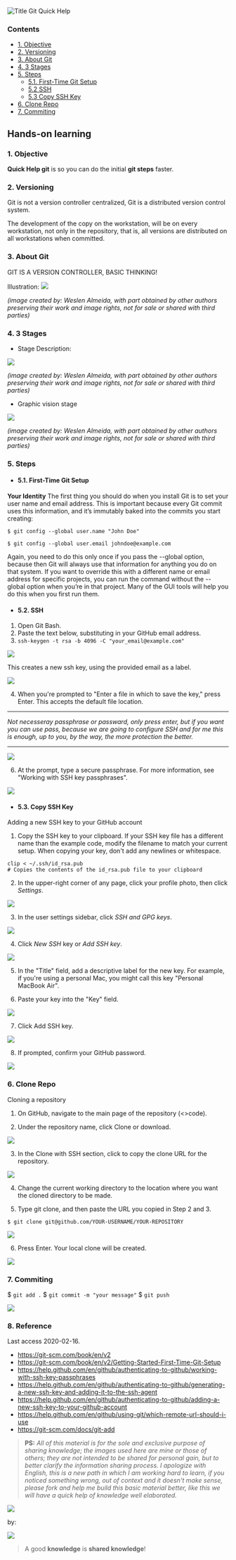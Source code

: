 <img src="https://github.com/weslen02/git-quick-help-to-start/blob/master/img/GIT%20TITLE%20ICON%20QUICK%20HELP.png" alt="Title Git Quick Help" class="center">


  ### Contents
- [1. Objective](#1-objective)
- [2. Versioning](#2-versioning)
- [3. About Git](#3-about-git)
- [4. 3 Stages](#4-3-stages)
- [5. Steps](#5-steps)
  - [5.1. First-Time Git Setup](#51-first-time-git-setup)
  - [5.2 SSH](#52-ssh)
  - [5.3 Copy SSH Key](#53-copy-ssh-key)
- [6. Clone Repo](#6-clone-repo)
- [7. Commiting](#7-commiting)


## Hands-on learning

 ### 1. Objective
**Quick Help git** is so you can do the initial **git steps** faster.

### 2. Versioning
Git is not a version controller centralized, Git is a distributed version control system.

The development of the copy on the workstation, will be on every workstation, not only in the repository, that is, all versions are distributed on all workstations when committed.

### 3. About Git
GIT IS A VERSION CONTROLLER, BASIC THINKING!

Illustration:
<img src="https://github.com/weslen02/git-quick-help-to-start/blob/master/img/illustration.jpg" class="center">

*(image created by: Weslen Almeida, with part obtained by other authors preserving their work and image rights, not for sale or shared with third parties)*

### 4. 3 Stages
- Stage Description:
<img src="https://github.com/weslen02/git-quick-help-to-start/blob/master/img/stages-description.jpg" class="center">

*(image created by: Weslen Almeida, with part obtained by other authors preserving their work and image rights, not for sale or shared with third parties)*

- Graphic vision stage
<img src="https://github.com/weslen02/git-quick-help-to-start/blob/master/img/graphic-vision-stage.jpg" class="center">

*(image created by: Weslen Almeida, with part obtained by other authors preserving their work and image rights, not for sale or shared with third parties)*

### 5. Steps
  - #### 5.1. First-Time Git Setup
**Your Identity**
The first thing you should do when you install Git is to set your user name and email address. This is important because every Git commit uses this information, and it’s immutably baked into the commits you start creating:

`$ git config --global user.name "John Doe"`

`$ git config --global user.email johndoe@example.com`

Again, you need to do this only once if you pass the --global option, because then Git will always use that information for anything you do on that system. If you want to override this with a different name or email address for specific projects, you can run the command without the --global option when you’re in that project.
Many of the GUI tools will help you do this when you first run them.

- #### 5.2. SSH
1. Open Git Bash.
2. Paste the text below, substituting in your GitHub email address.
3. `ssh-keygen -t rsa -b 4096 -C "your_email@example.com"`

<img src="https://github.com/weslen02/git-quick-help-to-start/blob/master/img/5-2-ssh-iii.jpg" class="center">
  
This creates a new ssh key, using the provided email as a label.
  
<img src="https://github.com/weslen02/git-quick-help-to-start/blob/master/img/5-2-ssh-img01.jpg" class="center">

4.	When you're prompted to "Enter a file in which to save the key," press Enter. This accepts the default file location.

---
*Not necesseray passphrase or passward, only press enter, but if you want you can use pass, because we are going to configure SSH and for me this is enough, up to you, by the way, the more protection the better.*
***
 
<img src="https://github.com/weslen02/git-quick-help-to-start/blob/master/img/5-2-ssh-v.jpg" class="center">

6.	At the prompt, type a secure passphrase. For more information, see "Working with SSH key passphrases".
  
<img src="https://github.com/weslen02/git-quick-help-to-start/blob/master/img/5-2-ssh-vii.jpg" class="center">

- #### 5.3. Copy SSH Key
Adding a new SSH key to your GitHub account

1.	Copy the SSH key to your clipboard.
If your SSH key file has a different name than the example code, modify the filename to match your current setup. When copying your key, don't add any newlines or whitespace.

```console
clip < ~/.ssh/id_rsa.pub
# Copies the contents of the id_rsa.pub file to your clipboard
```

2.	In the upper-right corner of any page, click your profile photo, then click *Settings*.

<img src="https://github.com/weslen02/git-quick-help-to-start/blob/master/img/5-3-cp-ssh-ii.png" class="center">

3.	In the user settings sidebar, click *SSH and GPG keys*.

<img src="https://github.com/weslen02/git-quick-help-to-start/blob/master/img/5-3-cp-ssh-iii.png" class="center">

4.	Click *New SSH* key or *Add SSH key*.

<img src="https://github.com/weslen02/git-quick-help-to-start/blob/master/img/5-3-cp-ssh-iv.png" class="center">

5.	In the "Title" field, add a descriptive label for the new key. For example, if you're using a personal Mac, you might call this key "Personal MacBook Air".

6.	Paste your key into the "Key" field.
<img src="https://github.com/weslen02/git-quick-help-to-start/blob/master/img/5-3-cp-ssh-vi.png" class="center">

7.	Click Add SSH key.
<img src="https://github.com/weslen02/git-quick-help-to-start/blob/master/img/5-3-cp-ssh-vii.png" class="center">

8.	If prompted, confirm your GitHub password.
<img src="https://github.com/weslen02/git-quick-help-to-start/blob/master/img/5-3-cp-ssh-viii.png" class="center">


### 6. Clone Repo
Cloning a repository

1.	On GitHub, navigate to the main page of the repository (<>code).

2.	Under the repository name, click Clone or download.

<img src="https://github.com/weslen02/git-quick-help-to-start/blob/master/img/6-clone-ii.png" class="center">

3.	In the Clone with SSH section, click to copy the clone URL for the repository.

<img src="https://github.com/weslen02/git-quick-help-to-start/blob/master/img/6-clone-iii.png" class="center">

4.  Change the current working directory to the location where you want the cloned directory to be made.

5.	Type git clone, and then paste the URL you copied in Step 2 and 3.

`$ git clone git@github.com/YOUR-USERNAME/YOUR-REPOSITORY`


<img src="https://github.com/weslen02/git-quick-help-to-start/blob/master/img/6-clone-v.png" class="center">

6.	Press Enter. Your local clone will be created.
<img src="https://github.com/weslen02/git-quick-help-to-start/blob/master/img/6-clone-vi.png" class="center">

### 7. Commiting
$ `git add .`
$ `git commit -m "your message"`
$ `git push`

<img src="https://github.com/weslen02/git-quick-help-to-start/blob/master/img/7-commiting.png" class="center">


### 8. Reference
Last access 2020-02-16.

- https://git-scm.com/book/en/v2
- https://git-scm.com/book/en/v2/Getting-Started-First-Time-Git-Setup
- https://help.github.com/en/github/authenticating-to-github/working-with-ssh-key-passphrases
- https://help.github.com/en/github/authenticating-to-github/generating-a-new-ssh-key-and-adding-it-to-the-ssh-agent
- https://help.github.com/en/github/authenticating-to-github/adding-a-new-ssh-key-to-your-github-account
- https://help.github.com/en/github/using-git/which-remote-url-should-i-use
- https://git-scm.com/docs/git-add


> **PS:** *All of this material is for the sole and exclusive purpose of sharing knowledge; the images used here are mine or those of others; they are not intended to be shared for personal gain, but to better clarify the information sharing process.
I apologize with English, this is a new path in which I am working hard to learn, if you noticed something wrong, out of context and it doesn't make sense, please fork and help me build this basic material better, like this we will have a quick help of knowledge well elaborated.*

<img src="https://github.com/weslen02/git-quick-help-to-start/blob/master/img/tks.png" class="center">

by:

<img src="https://github.com/weslen02/git-quick-help-to-start/blob/master/img/assWeslen2.png" class="center">

> A good **knowledge** is **shared knowledge**!
